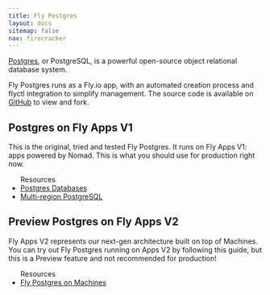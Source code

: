 ```yaml
---
title: Fly Postgres
layout: docs
sitemap: false
nav: firecracker
---
```


[Postgres](https://www.postgresql.org/), or PostgreSQL, is a powerful open-source object relational database system.

Fly Postgres runs as a Fly.io app, with an automated creation process and flyctl integration to simplify management. The source code is available on [GitHub](https://github.com/fly-apps/postgres-ha) to view and fork.

## Postgres on Fly Apps V1
This is the original, tried and tested Fly Postgres. It runs on Fly Apps V1: apps powered by Nomad. This is what you should use for production right now.

<ul>
  <lh>Resources</lh>
  <li>
    <a href="/docs/reference/postgres/">Postgres Databases</a>
  </li>
  <li>
    <a href="/docs/getting-started/multi-region-databases/">Multi-region PostgreSQL</a> 
  </li>
</ul>

## Preview Postgres on Fly Apps V2
Fly Apps V2 represents our next-gen architecture built on top of Machines. You can try out Fly Postgres running on Apps V2 by following this guide, but this is a Preview feature and not recommended for production!

<ul>
<lh>Resources</th>
 <li>
  <a href="/docs/reference/postgres-on-machines">Fly Postgres on Machines</a>
 </li>
</ul>

